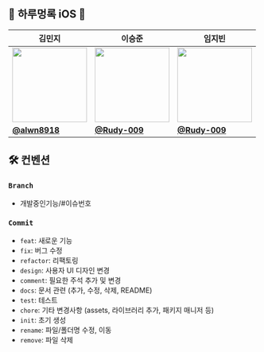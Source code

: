 ## 🐶 하루멍록 iOS 🍎
| 김민지 | 이승준 | 임지빈 |
| --- | --- | --- |
| <center> <img width="150px" src="https://avatars.githubusercontent.com/u/90819894?v=4" /></center> | <center> <img width="150px" src="https://avatars.githubusercontent.com/u/109071777?v=4" /></center> | <center> <img width="150px" src="https://avatars.githubusercontent.com/u/54970536?v=4" /></center> |
| **[@alwn8918](https://github.com/m1nzez)** | **[@Rudy-009](https://github.com/Rudy-009)** | **[@Rudy-009](https://github.com/danajlim)** |

## 🛠️ 컨벤션
### `Branch`
- 개발중인기능/#이슈번호

### `Commit`
- `feat`: 새로운 기능
- `fix`: 버그 수정
- `refactor`: 리팩토링
- `design`: 사용자 UI 디자인 변경
- `comment`: 필요한 주석 추가 및 변경
- `docs`: 문서 관련 (추가, 수정, 삭제, README)
- `test`: 테스트
- `chore`: 기타 변경사항 (assets, 라이브러리 추가, 패키지 매니저 등)
- `init`: 초기 생성
- `rename`: 파일/폴더명 수정, 이동
- `remove`: 파일 삭제
